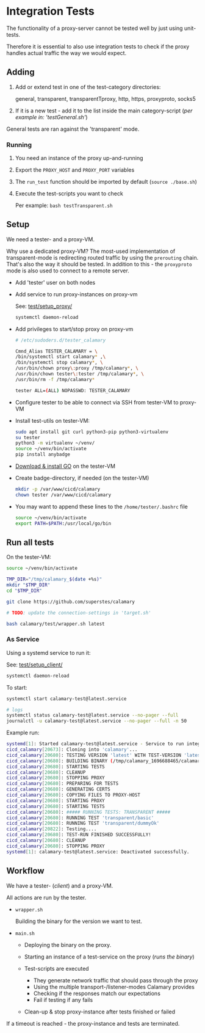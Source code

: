 # Integration Tests

The functionality of a proxy-server cannot be tested well by just using unit-tests.

Therefore it is essential to also use integration tests to check if the proxy handles actual traffic the way we would expect.

## Adding

1. Add or extend test in one of the test-category directories:

   general, transparent, transparentTproxy, http, https, proxyproto, socks5

2. If it is a new test - add it to the list inside the main category-script (*per example in: 'testGeneral.sh'*)

General tests are ran against the 'transparent' mode.

### Running

1. You need an instance of the proxy up-and-running
2. Export the `PROXY_HOST` and `PROXY_PORT` variables
3. The `run_test` function should be imported by default (`source ./base.sh`)
4. Execute the test-scripts you want to check

   Per example: `bash testTransparent.sh`

## Setup

We need a tester- and a proxy-VM.

Why use a dedicated proxy-VM? The most-used implementation of transparent-mode is redirecting routed traffic by using the `prerouting` chain. That's also the way it should be tested. In addition to this - the `proxyproto` mode is also used to connect to a remote server.

* Add 'tester' user on both nodes
* Add service to run proxy-instances on proxy-vm

   See: [test/setup_proxy/](https://github.com/superstes/calamary/tree/latest/test/setup_proxy)

   ```bash
   systemctl daemon-reload
   ```

* Add privileges to start/stop proxy on proxy-vm

   ```bash
   # /etc/sudoders.d/tester_calamary

   Cmnd_Alias TESTER_CALAMARY = \
   /bin/systemctl start calamary* ,\
   /bin/systemctl stop calamary*, \
   /usr/bin/chown proxy\:proxy /tmp/calamary*, \
   /usr/bin/chown tester\:tester /tmp/calamary*, \
   /usr/bin/rm -f /tmp/calamary*

   tester ALL=(ALL) NOPASSWD: TESTER_CALAMARY
   ```

* Configure tester to be able to connect via SSH from tester-VM to proxy-VM

* Install test-utils on tester-VM:

   ```bash
   sudo apt install git curl python3-pip python3-virtualenv
   su tester
   python3 -m virtualenv ~/venv/
   source ~/venv/bin/activate
   pip install anybadge
   ```

* [Download & install GO](https://go.dev/doc/install) on the tester-VM

* Create badge-directory, if needed (on the tester-VM)

   ```bash
   mkdir -p /var/www/cicd/calamary
   chown tester /var/www/cicd/calamary
   ```

* You may want to append these lines to the `/home/tester/.bashrc` file

   ```bash
   source ~/venv/bin/activate
   export PATH=$PATH:/usr/local/go/bin
   ```
   

## Run all tests

On the tester-VM:

```bash
source ~/venv/bin/activate

TMP_DIR="/tmp/calamary_$(date +%s)"
mkdir "$TMP_DIR"
cd "$TMP_DIR"

git clone https://github.com/superstes/calamary

# TODO: update the connection-settings in 'target.sh'

bash calamary/test/wrapper.sh latest
```

### As Service

Using a systemd service to run it:

See: [test/setup_client/](https://github.com/superstes/calamary/tree/latest/test/setup_client)

```bash
systemctl daemon-reload
```

To start:

```bash
systemctl start calamary-test@latest.service

# logs
systemctl status calamary-test@latest.service --no-pager --full
journalctl -u calamary-test@latest.service --no-pager --full -n 50
```

Example run:

```bash
systemd[1]: Started calamary-test@latest.service - Service to run integration tests for calamary proxy.
cicd_calamary[20673]: Cloning into 'calamary'...
cicd_calamary[20680]: TESTING VERSION 'latest' WITH TEST-VERSION 'latest-157e6d6b'
cicd_calamary[20680]: BUILDING BINARY (/tmp/calamary_1696688465/calamary)
cicd_calamary[20680]: STARTING TESTS
cicd_calamary[20680]: CLEANUP
cicd_calamary[20680]: STOPPING PROXY
cicd_calamary[20680]: PREPARING FOR TESTS
cicd_calamary[20680]: GENERATING CERTS
cicd_calamary[20680]: COPYING FILES TO PROXY-HOST
cicd_calamary[20680]: STARTING PROXY
cicd_calamary[20680]: STARTING TESTS
cicd_calamary[20680]: ##### RUNNING TESTS: TRANSPARENT #####
cicd_calamary[20680]: RUNNING TEST 'transparent/basic'
cicd_calamary[20680]: RUNNING TEST 'transparent/dummyOk'
cicd_calamary[20822]: Testing....
cicd_calamary[20680]: TEST-RUN FINISHED SUCCESSFULLY!
cicd_calamary[20680]: CLEANUP
cicd_calamary[20680]: STOPPING PROXY
systemd[1]: calamary-test@latest.service: Deactivated successfully.
```

## Workflow

We have a tester- (*client*) and a proxy-VM.

All actions are run by the tester.

* `wrapper.sh`

   Building the binary for the version we want to test.

* `main.sh`

  * Deploying the binary on the proxy.

  * Starting an instance of a test-service on the proxy (*runs the binary*)

  * Test-scripts are executed

    * They generate network traffic that should pass through the proxy
    * Using the multiple transport-/listener-modes Calamary provides
    * Checking if the responses match our expectations
    * Fail if testing if any fails

  * Clean-up & stop proxy-instance after tests finished or failed

If a timeout is reached - the proxy-instance and tests are terminated.
